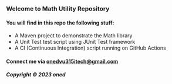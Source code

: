 ### Welcome to Math Utility Repository

#### You will find in this repo the following stuff:

* A Maven project to demonstrate the Math library
* A Unit Test test script using JUnit Test framework
* A CI (Continuous Integration) script running on GitHub Actions

#### Connect me via onedvu315itech@gmail.com

##### Copyright &#169; 2023 oned 